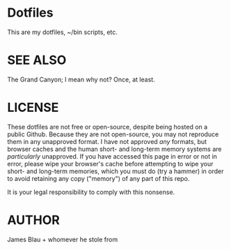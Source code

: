 # Dotfiles

This are my dotfiles, ~/bin scripts, etc.

# SEE ALSO

The Grand Canyon; I mean why not? Once, at least.

# LICENSE

These dotfiles are not free or open-source, despite being hosted on a public
Github. Because they are not open-source, you may not reproduce them in any
unapproved format. I have not approved *any* formats, but browser caches and the
human short- and long-term memory systems are *particularly* unapproved. If you
have accessed this page in error or not in error, please wipe your browser's
cache before attempting to wipe your short- and long-term memories, which you
must do (try a hammer) in order to avoid retaining any copy ("memory") of any
part of this repo.

It is your legal responsibility to comply with this nonsense.

# AUTHOR

James Blau + whomever he stole from
